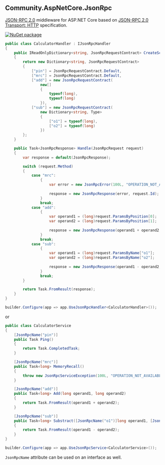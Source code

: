 ## Community.AspNetCore.JsonRpc

[JSON-RPC 2.0](http://www.jsonrpc.org/specification) middleware for ASP.NET Core based on [JSON-RPC 2.0 Transport: HTTP](https://www.simple-is-better.org/json-rpc/transport_http.html) specification.

[![NuGet package](https://img.shields.io/nuget/v/Community.AspNetCore.JsonRpc.svg?style=flat-square)](https://www.nuget.org/packages/Community.AspNetCore.JsonRpc)

```cs
public class CalculatorHandler : IJsonRpcHandler
{
    public IReadOnlyDictionary<string, JsonRpcRequestContract> CreateScheme()
    {
        return new Dictionary<string, JsonRpcRequestContract>
        {
            ["pin"] = JsonRpcRequestContract.Default,
            ["mrc"] = JsonRpcRequestContract.Default,
            ["add"] = new JsonRpcRequestContract(
                new[]
                {
                    typeof(long),
                    typeof(long)
                }),
            ["sub"] = new JsonRpcRequestContract(
                new Dictionary<string, Type>
                {
                    ["o1"] = typeof(long),
                    ["o2"] = typeof(long)
                })
        };
    }

    public Task<JsonRpcResponse> Handle(JsonRpcRequest request)
    {
        var response = default(JsonRpcResponse);

        switch (request.Method)
        {
            case "mrc":
                {
                    var error = new JsonRpcError(100L, "OPERATION_NOT_AVAILABLE");
                    
                    response = new JsonRpcResponse(error, request.Id);
                }
                break;
            case "add":
                {
                    var operand1 = (long)request.ParamsByPosition[0];
                    var operand2 = (long)request.ParamsByPosition[1];
                    
                    response = new JsonRpcResponse(operand1 + operand2, request.Id);
                }
                break;
            case "sub":
                {
                    var operand1 = (long)request.ParamsByName["o1"];
                    var operand2 = (long)request.ParamsByName["o2"];
                    
                    response = new JsonRpcResponse(operand1 - operand2, request.Id);
                }
                break;
        }

        return Task.FromResult(response);
    }
}
```
```cs
builder.Configure(app => app.UseJsonRpcHandler<CalculatorHandler>());
```
or
```cs
public class CalculatorService
{
    [JsonRpcName("pin")]
    public Task Ping()
    {
        return Task.CompletedTask;
    }

    [JsonRpcName("mrc")]
    public Task<long> MemoryRecall()
    {
        throw new JsonRpcServiceException(100L, "OPERATION_NOT_AVAILABLE");
    }

    [JsonRpcName("add")]
    public Task<long> Add(long operand1, long operand2)
    {
        return Task.FromResult(operand1 + operand2);
    }

    [JsonRpcName("sub")]
    public Task<long> Substract([JsonRpcName("o1")]long operand1, [JsonRpcName("o2")]long operand2)
    {
        return Task.FromResult(operand1 - operand2);
    }
}
```
```cs
builder.Configure(app => app.UseJsonRpcService<CalculatorService>());
```

`JsonRpcName` attribute can be used on an interface as well.